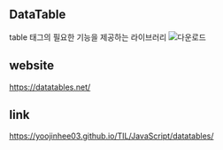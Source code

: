 ## DataTable
table 태그의 필요한 기능을 제공하는 라이브러리
![다운로드](https://user-images.githubusercontent.com/66635648/95039968-3760eb80-070d-11eb-831e-45067cc18133.png)

## website
https://datatables.net/

## link
https://yoojinhee03.github.io/TIL/JavaScript/datatables/
